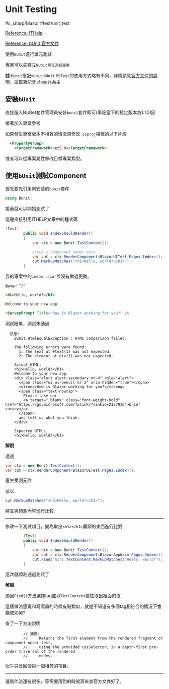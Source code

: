 # Unit Testing

#c_sharp/blazor #test/unit_test

[Reference: ITHelp](https://ithelp.ithome.com.tw/articles/10252612)

[Reference: bUnit 官方文件](https://bunit.dev/docs/getting-started/index.html)

使用`BUnit`進行單元測試

專案可以先建立`NUnit單元測試專案`

**註**:`bUnit`搭配`xUnit` `NUnit` `MSTest`的使用方式略有不同，詳情請見[官方文件的說明](https://bunit.dev/docs/getting-started/writing-tests.html?tabs=nunit)，這篇筆記會以`NUnit`為主

## 安裝`bUnit`

直接進入NuGet套件管理員安裝`bunit`套件即可(筆記當下的穩定版本為1.1.5版)

接著加入專案參考

如果發生專案版本不相容的情況請修改`.csproj`檔案的以下片段

```xml
  <PropertyGroup>
    <TargetFramework>net5.0</TargetFramework>
```

或者可以從專案屬性修改目標專案類型。

## 使用`bUnit`測試Component

首先要先引用剛安裝的`bunit`套件

```C#
using Bunit;
```

接著就可以開始測試了

這邊直接引用ITHELP文章中的程式碼

```C#
[Test]
        public void IndexShouldRender()
        {            
            var ctx = new Bunit.TestContext();

            //cut = component under test
            var cut = ctx.RenderComponent<BlazorUITest.Pages.Index>();
            cut.MarkupMatches("<h1>Hello, world!</h1>");
        }
```

我的專案中的`index.razor`並沒有做過更動。

```html
@page "/"

<h1>Hello, world!</h1>

Welcome to your new app.

<SurveyPrompt Title="How is Blazor working for you?" />
```

測試結果，測試未通過

```
  訊息: 
    Bunit.HtmlEqualException : HTML comparison failed. 
    
    The following errors were found:
      1: The text at #text(1) was not expected.
      2: The element at div(1) was not expected.
    
    Actual HTML: 
    <h1>Hello, world!</h1>
    Welcome to your new app.
    <div class="alert alert-secondary mt-4" role="alert">
      <span class="oi oi-pencil mr-2" aria-hidden="true"></span>
      <strong>How is Blazor working for you?</strong>
      <span class="text-nowrap">
        Please take our
        <a target="_blank" class="font-weight-bold" href="https://go.microsoft.com/fwlink/?linkid=2137916">brief survey</a>
      </span>
      and tell us what you think.
    </div>
    
    Expected HTML: 
    <h1>Hello, world!</h1>
```

**解說**

透過

```C#
var ctx = new Bunit.TestContext();
var cut = ctx.RenderComponent<BlazorUITest.Pages.Index>();
```

產生受測元件

並以

```C#
cut.MarkupMatches("<h1>Hello, world!</h1>");
```

將其與預測內容進行比較。

---

修改一下測試項目，變為取出`<h1></h1>`裏頭的東西進行比對

```C#
        [Test]
        public void IndexShouldRender()
        {
            var ctx = new Bunit.TestContext();
            var cut = ctx.RenderComponent<BlazorAppWasm.Pages.Index>();
            cut.Find("h1").TextContent.MarkupMatches("Hello, world!");
        }
```

這次就順利通過測試了

**解說**

透過`Find()`方法選擇tag並以`TextContent`屬性取出裡面的值

這個做法感覺和寫爬蟲的時候有點類似，就是不知道有多個tag相符合的情況下會變成如何?

查了一下方法說明

```
        // 摘要:
        //     Returns the first element from the rendered fragment or component under test,
        //     using the provided cssSelector, in a depth-first pre-order traversal of the rendered
        //     nodes.
```

似乎只會回傳第一個相符的項目。

---

進階作法還有很多，等需要用到的時候再來查官方文件好了。
